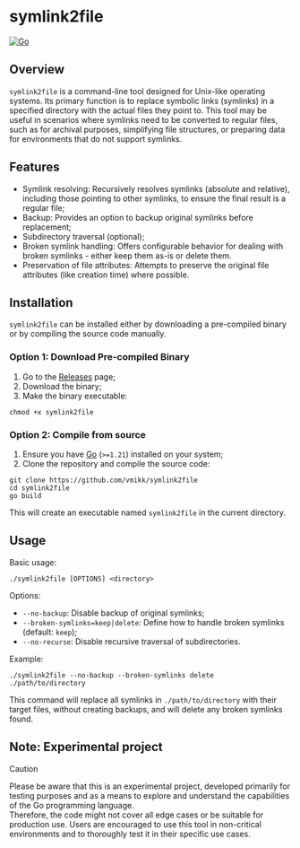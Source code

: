 # symlink2file
[![Go](https://github.com/vmikk/symlink2file/actions/workflows/go.yml/badge.svg)](https://github.com/vmikk/symlink2file/actions/workflows/go.yml)

## Overview

`symlink2file` is a command-line tool designed for Unix-like operating systems. 
Its primary function is to replace symbolic links (symlinks) in a specified directory 
with the actual files they point to. This tool may be useful in scenarios where symlinks 
need to be converted to regular files, such as for archival purposes, 
simplifying file structures, or preparing data for environments that do not support symlinks.

## Features

- Symlink resolving: Recursively resolves symlinks (absolute and relative), including those pointing to other symlinks, to ensure the final result is a regular file;
- Backup: Provides an option to backup original symlinks before replacement;
- Subdirectory traversal (optional);
- Broken symlink handling: Offers configurable behavior for dealing with broken symlinks - either keep them as-is or delete them.
- Preservation of file attributes: Attempts to preserve the original file attributes (like creation time) where possible.

## Installation

`symlink2file` can be installed either by downloading a pre-compiled binary or by compiling the source code manually. 

### Option 1: Download Pre-compiled Binary

1. Go to the [Releases](https://github.com/vmikk/symlink2file/releases) page;
2. Download the binary;
3. Make the binary executable:
```
chmod +x symlink2file
```

### Option 2: Compile from source

1. Ensure you have [Go](https://go.dev/) (`>=1.21`) installed on your system;
2. Clone the repository and compile the source code:

```
git clone https://github.com/vmikk/symlink2file
cd symlink2file
go build
```

This will create an executable named `symlink2file` in the current directory.


## Usage

Basic usage:
```
./symlink2file [OPTIONS] <directory>
```

Options:
- `--no-backup`: Disable backup of original symlinks;
- `--broken-symlinks=keep|delete`: Define how to handle broken symlinks (default: `keep`);
- `--no-recurse`: Disable recursive traversal of subdirectories.

Example:
```
./symlink2file --no-backup --broken-symlinks delete ./path/to/directory
```

This command will replace all symlinks in `./path/to/directory` with their target files, 
without creating backups, 
and will delete any broken symlinks found.

## Note: Experimental project

> [!CAUTION]
> Please be aware that this is an experimental project, developed primarily for testing purposes and as a means to explore and understand the capabilities of the Go programming language.  
> Therefore, the code might not cover all edge cases or be suitable for production use. Users are encouraged to use this tool in non-critical environments and to thoroughly test it in their specific use cases.  
